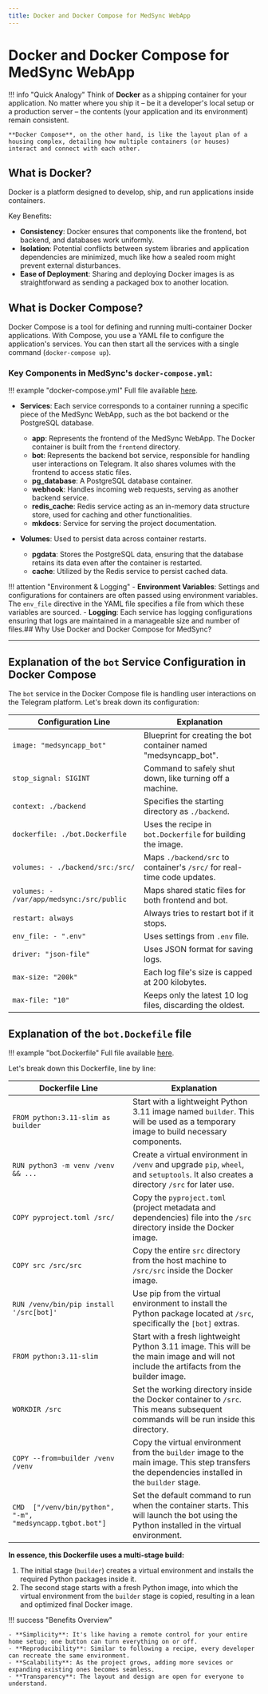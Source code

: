 ```yaml
---
title: Docker and Docker Compose for MedSync WebApp
---
```


# Docker and Docker Compose for MedSync WebApp

!!! info "Quick Analogy"
    Think of **Docker** as a shipping container for your application. No matter where you ship it – be it a developer's 
    local setup or a production server – the contents (your application and its environment) remain consistent. 
    
    **Docker Compose**, on the other hand, is like the layout plan of a housing complex, detailing how multiple containers (or houses) interact and connect with each other.

## What is Docker?

Docker is a platform designed to develop, ship, and run applications inside containers.

Key Benefits:

- **Consistency**: Docker ensures that components like the frontend, bot backend, and databases work uniformly.
- **Isolation**: Potential conflicts between system libraries and application dependencies are minimized, much like how a sealed room might prevent external disturbances.
- **Ease of Deployment**: Sharing and deploying Docker images is as straightforward as sending a packaged box to another location.

## What is Docker Compose?

Docker Compose is a tool for defining and running multi-container Docker applications. With Compose, you use a YAML file to configure the application's services. 
You can then start all the services with a single command (`docker-compose up`).

### Key Components in MedSync's `docker-compose.yml`:

!!! example "docker-compose.yml"
    Full file available [here](https://github.com/Latand/MedSyncWebApp/blob/main/docker-compose.yml).

- **Services**: Each service corresponds to a container running a specific piece of the MedSync WebApp, such as the bot backend or the PostgreSQL database.
    - **app**: Represents the frontend of the MedSync WebApp. The Docker container is built from the `frontend` directory.
    - **bot**: Represents the backend bot service, responsible for handling user interactions on Telegram. It also shares volumes with the frontend to access static files.
    - **pg_database**: A PostgreSQL database container.
    - **webhook**: Handles incoming web requests, serving as another backend service.
    - **redis_cache**: Redis service acting as an in-memory data structure store, used for caching and other functionalities.
    - **mkdocs**: Service for serving the project documentation.

- **Volumes**: Used to persist data across container restarts.
    - **pgdata**: Stores the PostgreSQL data, ensuring that the database retains its data even after the container is restarted.
    - **cache**: Utilized by the Redis service to persist cached data.

!!! attention "Environment & Logging"
    - **Environment Variables**: Settings and configurations for containers are often passed using environment variables. The `env_file` directive in the YAML file specifies a file from which these variables are sourced.
    - **Logging**: Each service has logging configurations ensuring that logs are maintained in a manageable size and number of files.## Why Use Docker and Docker Compose for MedSync?

---

## Explanation of the `bot` Service Configuration in Docker Compose

The `bot` service in the Docker Compose file is handling user interactions on the Telegram platform. Let's break down its configuration:

| Configuration Line                        | Explanation                                                                                            |
|-------------------------------------------|--------------------------------------------------------------------------------------------------------|
| `image: "medsyncapp_bot"`                 | Blueprint for creating the bot container named "medsyncapp_bot".                                       |
| `stop_signal: SIGINT`                     | Command to safely shut down, like turning off a machine.                                               |
| `context: ./backend`                      | Specifies the starting directory as `./backend`.                                                       |
| `dockerfile: ./bot.Dockerfile`            | Uses the recipe in `bot.Dockerfile` for building the image.                                            |
| `volumes: - ./backend/src:/src/`          | Maps `./backend/src` to container's `/src/` for real-time code updates.                                |
| `volumes: - /var/app/medsync:/src/public` | Maps shared static files for both frontend and bot.                                                    |
| `restart: always`                         | Always tries to restart bot if it stops.                                                               |
| `env_file: - ".env"`                      | Uses settings from `.env` file.                                                                        |
| `driver: "json-file"`                     | Uses JSON format for saving logs.                                                                      |
| `max-size: "200k"`                        | Each log file's size is capped at 200 kilobytes.                                                       |
| `max-file: "10"`                          | Keeps only the latest 10 log files, discarding the oldest.                                             |


## Explanation of the `bot.Dockefile` file

!!! example "bot.Dockerfile"
    Full file available [here](https://github.com/Latand/MedSyncWebApp/blob/main/backend/bot.Dockerfile).

Let's break down this Dockerfile, line by line:

| Dockerfile Line                                           | Explanation                                                                                                                                                             |
|-----------------------------------------------------------|-------------------------------------------------------------------------------------------------------------------------------------------------------------------------|
| `FROM python:3.11-slim as builder`                        | Start with a lightweight Python 3.11 image named `builder`. This will be used as a temporary image to build necessary components.                                       |
| `RUN python3 -m venv /venv && ...`                        | Create a virtual environment in `/venv` and upgrade `pip`, `wheel`, and `setuptools`. It also creates a directory `/src` for later use.                                 |
| `COPY pyproject.toml /src/`                               | Copy the `pyproject.toml` (project metadata and dependencies) file into the `/src` directory inside the Docker image.                                                   |
| `COPY src /src/src`                                       | Copy the entire `src` directory from the host machine to `/src/src` inside the Docker image.                                                                            |
| `RUN /venv/bin/pip install '/src[bot]'`                   | Use pip from the virtual environment to install the Python package located at `/src`, specifically the `[bot]` extras.                                                  |
| `FROM python:3.11-slim`                                   | Start with a fresh lightweight Python 3.11 image. This will be the main image and will not include the artifacts from the builder image.                                |
| `WORKDIR /src`                                            | Set the working directory inside the Docker container to `/src`. This means subsequent commands will be run inside this directory.                                      |
| `COPY --from=builder /venv /venv`                         | Copy the virtual environment from the `builder` image to the main image. This step transfers the dependencies installed in the `builder` stage.                         |
| `CMD  ["/venv/bin/python", "-m", "medsyncapp.tgbot.bot"]` | Set the default command to run when the container starts. This will launch the bot using the Python installed in the virtual environment.                               |


**In essence, this Dockerfile uses a multi-stage build:**

1. The initial stage (`builder`) creates a virtual environment and installs the required Python packages inside it. 
2. The second stage starts with a fresh Python image, into which the virtual environment from the `builder` stage is copied, resulting in a lean and optimized final Docker image.


!!! success "Benefits Overview"

    - **Simplicity**: It's like having a remote control for your entire home setup; one button can turn everything on or off.
    - **Reproducibility**: Similar to following a recipe, every developer can recreate the same environment.
    - **Scalability**: As the project grows, adding more sevices or expanding existing ones becomes seamless.
    - **Transparency**: The layout and design are open for everyone to understand.
